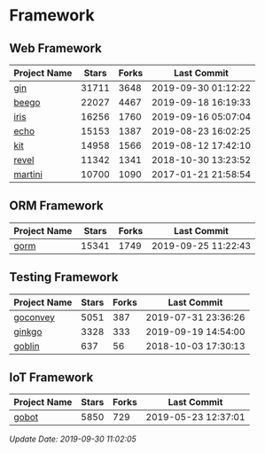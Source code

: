 # Framework

## Web Framework

| Project Name | Stars | Forks | Last Commit |
| ------------ | ----- | ----- | ----------- |
| [gin](https://github.com/gin-gonic/gin) | 31711 | 3648 | 2019-09-30 01:12:22 |
| [beego](https://github.com/astaxie/beego) | 22027 | 4467 | 2019-09-18 16:19:33 |
| [iris](https://github.com/kataras/iris) | 16256 | 1760 | 2019-09-16 05:07:04 |
| [echo](https://github.com/labstack/echo) | 15153 | 1387 | 2019-08-23 16:02:25 |
| [kit](https://github.com/go-kit/kit) | 14958 | 1566 | 2019-08-12 17:42:10 |
| [revel](https://github.com/revel/revel) | 11342 | 1341 | 2018-10-30 13:23:52 |
| [martini](https://github.com/go-martini/martini) | 10700 | 1090 | 2017-01-21 21:58:54 |

## ORM Framework

| Project Name | Stars | Forks | Last Commit |
| ------------ | ----- | ----- | ----------- |
| [gorm](https://github.com/jinzhu/gorm) | 15341 | 1749 | 2019-09-25 11:22:43 |

## Testing Framework

| Project Name | Stars | Forks | Last Commit |
| ------------ | ----- | ----- | ----------- |
| [goconvey](https://github.com/smartystreets/goconvey) | 5051 | 387 | 2019-07-31 23:36:26 |
| [ginkgo](https://github.com/onsi/ginkgo) | 3328 | 333 | 2019-09-19 14:54:00 |
| [goblin](https://github.com/franela/goblin) | 637 | 56 | 2018-10-03 17:30:13 |

## IoT Framework

| Project Name | Stars | Forks | Last Commit |
| ------------ | ----- | ----- | ----------- |
| [gobot](https://github.com/hybridgroup/gobot) | 5850 | 729 | 2019-05-23 12:37:01 |

*Update Date: 2019-09-30 11:02:05*
